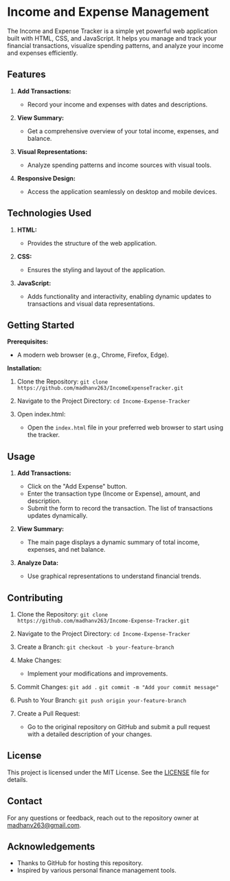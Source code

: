# Income and Expense Management

The Income and Expense Tracker is a simple yet powerful web application built with HTML, CSS, and JavaScript. It helps you manage and track your financial transactions, visualize spending patterns, and analyze your income and expenses efficiently.

## Features

1. **Add Transactions:**
   - Record your income and expenses with dates and descriptions.
  
2. **View Summary:**
   - Get a comprehensive overview of your total income, expenses, and balance.
  
3. **Visual Representations:**
   - Analyze spending patterns and income sources with visual tools.

4. **Responsive Design:**
   - Access the application seamlessly on desktop and mobile devices.

## Technologies Used

1. **HTML:**
   - Provides the structure of the web application.

2. **CSS:**
   - Ensures the styling and layout of the application.

3. **JavaScript:**
   - Adds functionality and interactivity, enabling dynamic updates to transactions and visual data representations.

## Getting Started

**Prerequisites:**
- A modern web browser (e.g., Chrome, Firefox, Edge).

**Installation:**
1. Clone the Repository:
   `git clone https://github.com/madhanv263/IncomeExpenseTracker.git`

2. Navigate to the Project Directory:
   `cd Income-Expense-Tracker`

3. Open index.html:
   - Open the `index.html` file in your preferred web browser to start using the tracker.

## Usage

1. **Add Transactions:**
   - Click on the "Add Expense" button.
   - Enter the transaction type (Income or Expense), amount, and description.
   - Submit the form to record the transaction. The list of transactions updates dynamically.

2. **View Summary:**
   - The main page displays a dynamic summary of total income, expenses, and net balance.

3. **Analyze Data:**
   - Use graphical representations to understand financial trends.

## Contributing

1. Clone the Repository:
   `git clone https://github.com/madhanv263/Income-Expense-Tracker.git`

2. Navigate to the Project Directory:
   `cd Income-Expense-Tracker`

3. Create a Branch:
   `git checkout -b your-feature-branch`

4. Make Changes:
   - Implement your modifications and improvements.

5. Commit Changes:
   `git add .`
   `git commit -m "Add your commit message"`

6. Push to Your Branch:
   `git push origin your-feature-branch`

7. Create a Pull Request:
   - Go to the original repository on GitHub and submit a pull request with a detailed description of your changes.

## License

This project is licensed under the MIT License. See the [LICENSE](LICENSE) file for details.

## Contact

For any questions or feedback, reach out to the repository owner at [madhanv263@gmail.com](mailto:madhanv263@gmail.com).

## Acknowledgements

- Thanks to GitHub for hosting this repository.
- Inspired by various personal finance management tools.
